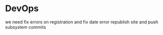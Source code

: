 # DevOps
we need fix errors on registration and fix date error 
republish site and push subsystem commits 
